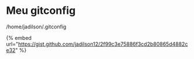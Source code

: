 # Meu gitconfig

/home/jadilson/.gitconfig

{% embed url="https://gist.github.com/jadilson12/2f99c3e75886f3cd2b80865d4882ce32" %}
